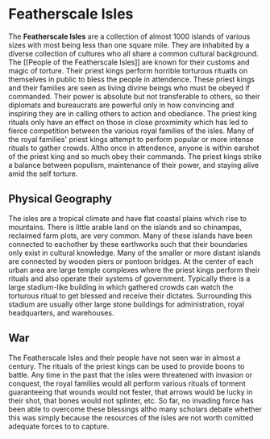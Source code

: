 # Featherscale Isles
The **Featherscale Isles** are a collection of almost 1000 islands of various sizes with most being less than one square mile. They are inhabited by a diverse collection of cultures who all share a common cultural background. The [[People of the Featherscale Isles]] are known for their customs and magic of torture. Their priest kings perform horrible torturous rituatls on themselves in public to bless the people in attendence. These priest kings and their families are seen as living divine beings who must be obeyed if commanded. Their power is absolute but not transferable to others, so their diplomats and bureaucrats are powerful only in how convincing and inspiring they are in calling others to action and obediance. The priest king rituals only have an effect on those in close proxmimity which has led to fierce competition between the various royal families of the isles. Many of the royal families' priest kings attempt to perform popular or more intense rituals to gather crowds. Altho once in attendence, anyone is within earshot of the priest king and so much obey their commands. The priest kings strike a balance between populism, maintenance of their power, and staying alive amid the self torture.

## Physical Geography
The isles are a tropical climate and have flat coastal plains which rise to mountains. There is little arable land on the islands and so chinampas, reclaimed farm plots, are very common. Many of these islands have been connected to eachother by these earthworks such that their boundaries only exist in cultural knowledge. Many of the smaller or more distant islands are connected by wooden piers or pontoon bridges. At the center of each urban area are large temple complexes where the priest kings perform their rituals and also operate their systems of government. Typically there is a large stadium-like building in which gathered crowds can watch the torturous ritual to get blessed and receive their dictates. Surrounding this stadium are usually other large stone buildings for administration, royal headquarters, and warehouses.

## War
The Featherscale Isles and their people have not seen war in almost a century. The rituals of the priest kings can be used to provide boons to battle. Any time in the past that the isles were threatened with invasion or conquest, the royal families would all perform various rituals of torment guaranteeing that wounds would not fester, that arrows would be lucky in their shot, that bones would not splinter, etc. So far, no invading force has been able to overcome these blessings  altho many scholars debate whether this was simply because the resources of the isles are not worth comitted adequate forces to to capture.
